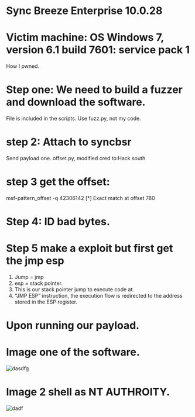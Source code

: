 # Sync Breeze Enterprise 10.0.28
# Victim machine: OS Windows 7, version 6.1 build 7601: service pack 1
How I pwned.


# Step one: We need to build a fuzzer and download the software.
File is included in the scripts.
Use fuzz.py, not my code.



# step 2: Attach to syncbsr
Send payload one.
offset.py, modified cred to:Hack south



# step 3 get the offset:
msf-pattern_offset -q 42306142
[*] Exact match at offset 780

# Step 4: ID bad bytes.


# Step 5 make a exploit but first get the jmp esp
1. Jump = jmp
2. esp = stack pointer.
3. This is our stack pointer jump to execute code at.
4. “JMP ESP” instruction, the execution flow is redirected to the address stored in the ESP register.

# Upon running our payload.

# Image one of the software.
![dasdfg](https://github.com/user-attachments/assets/f8c1a26f-4a93-4d9a-bcbb-72e99d8d7866)


# Image 2 shell as NT AUTHROITY.
![dadf](https://github.com/user-attachments/assets/3996aec3-8546-4fcb-addd-b35dd8172116)



